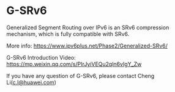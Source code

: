 # G-SRv6


Generalized Segment Routing over IPv6 is an SRv6 compression mechanism, which is fully compatible with SRv6.

More info: https://www.ipv6plus.net/Phase2/Generalized-SRv6/

G-SRv6 Introduction Video: https://mp.weixin.qq.com/s/PIrJyiVEQu2qln6vIgY_Zw

If you have any question of G-SRv6, please contact Cheng Li(c.l@huawei.com)


